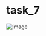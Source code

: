 # task_7
![image](https://user-images.githubusercontent.com/90615074/171306251-2d3d1db3-27b5-4bf1-8243-d13243448d1f.png)
